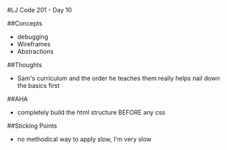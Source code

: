 #LJ Code 201 - Day 10

##Concepts
* debugging
* Wireframes
* Abstractions

##Thoughts
* Sam's curriculum and the order he teaches them really helps nail down the basics first

##AHA
* completely build the html structure BEFORE any css

##Sticking Points
* no methodical way to apply slow, I'm very slow
